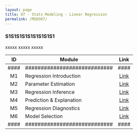 ```yaml
---
layout: page
title: 07 - Stats Modeling - Linear Regression
permalink: /MSDS07/
---
```


<h3>S1S1S1S1S1S1S1S1S1</h3>

xxxxx xxxxx xxxxx

| ID | Module                     |Link|
|:--:|----------------------------|:--:|
|####|############################|####|
| M1 | Regression Introduction    |[Link](/03-MSDS-Courses/MSDS07/M1/)|
| M2 | Parameter Estimation       |[Link](/03-MSDS-Courses/MSDS07/M2/)|
| M3 | Regression Inference       |[Link](/03-MSDS-Courses/MSDS07/M3/)|
| M4 | Prediction & Explanation   |[Link](/03-MSDS-Courses/MSDS07/M4/)|
| M5 | Regression Diagnostics     |[Link](/03-MSDS-Courses/MSDS07/M5/)|
| M6 | Model Selection            |[Link](/03-MSDS-Courses/MSDS07/M6/)|
|####|############################|####|

